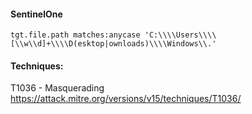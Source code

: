 #### SentinelOne
```
tgt.file.path matches:anycase 'C:\\\\Users\\\\[\\w\\d]+\\\\D(esktop|ownloads)\\\\Windows\\.'
```

#### Techniques:
T1036 - Masquerading
https://attack.mitre.org/versions/v15/techniques/T1036/
